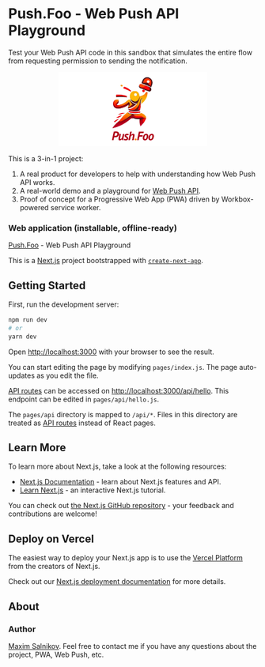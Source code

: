 # Push.Foo - Web Push API Playground

Test your Web Push API code in this sandbox that simulates the entire flow from requesting permission to sending the notification.

<p align="center">
    <img src="public/images/social.png" width="300">
</p>

This is a 3-in-1 project:

1. A real product for developers to help with understanding how Web Push API works.
2. A real-world demo and a playground for [Web Push API](https://www.w3.org/TR/push-api/).
3. Proof of concept for a Progressive Web App (PWA) driven by Workbox-powered service worker.

### Web application (installable, offline-ready)

[Push.Foo](https://push.foo) - Web Push API Playground

This is a [Next.js](https://nextjs.org/) project bootstrapped with [`create-next-app`](https://github.com/vercel/next.js/tree/canary/packages/create-next-app).

## Getting Started

First, run the development server:

```bash
npm run dev
# or
yarn dev
```

Open [http://localhost:3000](http://localhost:3000) with your browser to see the result.

You can start editing the page by modifying `pages/index.js`. The page auto-updates as you edit the file.

[API routes](https://nextjs.org/docs/api-routes/introduction) can be accessed on [http://localhost:3000/api/hello](http://localhost:3000/api/hello). This endpoint can be edited in `pages/api/hello.js`.

The `pages/api` directory is mapped to `/api/*`. Files in this directory are treated as [API routes](https://nextjs.org/docs/api-routes/introduction) instead of React pages.

## Learn More

To learn more about Next.js, take a look at the following resources:

- [Next.js Documentation](https://nextjs.org/docs) - learn about Next.js features and API.
- [Learn Next.js](https://nextjs.org/learn) - an interactive Next.js tutorial.

You can check out [the Next.js GitHub repository](https://github.com/vercel/next.js/) - your feedback and contributions are welcome!

## Deploy on Vercel

The easiest way to deploy your Next.js app is to use the [Vercel Platform](https://vercel.com/new?utm_medium=default-template&filter=next.js&utm_source=create-next-app&utm_campaign=create-next-app-readme) from the creators of Next.js.

Check out our [Next.js deployment documentation](https://nextjs.org/docs/deployment) for more details.

## About

### Author

[Maxim Salnikov](https://twitter.com/webmaxru). Feel free to contact me if you have any questions about the project, PWA, Web Push, etc.